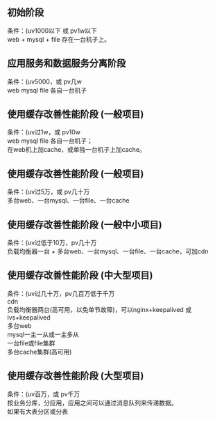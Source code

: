 

初始阶段  
----------
条件：(uv1000以下 或 pv1w以下  
web + mysql + file 存在一台机子上。  


应用服务和数据服务分离阶段
----------
条件：(uv5000，或 pv几w  
web mysql file 各自一台机子  


使用缓存改善性能阶段 (一般项目)  
----------
条件：(uv过1w，或 pv10w  
web mysql file 各自一台机子；  
在web机上加cache，或单独一台机子上加cache。  


使用缓存改善性能阶段 (一般项目)  
----------
条件：(uv过5万，或 pv几十万  
多台web、一台mysql、一台file、一台cache  


使用缓存改善性能阶段 (一般中小项目)
----------
条件：(uv过低于10万，pv几十万  
负载均衡器一台 + 多台web、一台mysql、一台file、一台cache，可加cdn    


使用缓存改善性能阶段 (中大型项目)
----------
条件：(uv过几十万，pv几百万低于千万  
cdn    
负载均衡器两台(高可用，以免单节故障)，可以nginx+keepalived 或 lvs+keepalived    
多台web   
mysql一主一从或一主多从   
一台file或file集群    
多台cache集群(高可用)  


使用缓存改善性能阶段 (大型项目)
----------
条件：(uv百万，或 pv千万  
按业务分库，分应用，应用之间可以通过消息队列来传递数据。  
如果有大表分区或分表  












